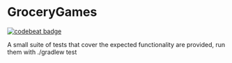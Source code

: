 # GroceryGames
[![codebeat badge](https://codebeat.co/badges/dd8d608c-c995-4e52-9dd5-1153ddaa7185)](https://codebeat.co/projects/github-com-wrparrish-grocerygames-master)

A small suite of tests that cover the expected functionality are provided,  run them with ./gradlew test

